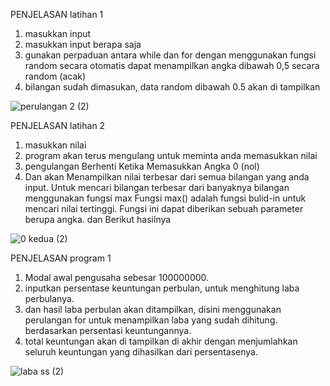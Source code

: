 PENJELASAN latihan 1

1. masukkan input
2. masukkan input berapa saja
3. gunakan perpaduan antara while dan for dengan menggunakan fungsi random secara otomatis dapat menampilkan angka dibawah 0,5 secara    random (acak) 
4. bilangan sudah dimasukan, data random dibawah 0.5 akan di tampilkan

![perulangan 2 (2)](https://user-images.githubusercontent.com/57025005/68455966-2c68b700-022f-11ea-9e77-c471e15a02c2.PNG)

PENJELASAN latihan 2

1. masukkan nilai
2. program akan terus mengulang untuk meminta anda memasukkan nilai
3. pengulangan Berhenti Ketika Memasukkan Angka 0 (nol)
4. Dan akan Menampilkan nilai terbesar dari semua bilangan yang anda input. Untuk mencari bilangan terbesar dari banyaknya bilangan menggunakan fungsi max Fungsi max() adalah fungsi bulid-in untuk mencari nilai tertinggi. Fungsi ini dapat diberikan sebuah parameter berupa angka. dan Berikut hasilnya 

![0 kedua (2)](https://user-images.githubusercontent.com/57025005/68456288-fed03d80-022f-11ea-956a-434d3a654978.PNG)

PENJELASAN program 1

1. Modal awal pengusaha sebesar 100000000.
2. inputkan persentase keuntungan perbulan, untuk menghitung laba perbulanya. 
3. dan hasil laba perbulan akan ditampilkan, disini menggunakan perulangan for untuk menampilkan laba yang sudah dihitung. berdasarkan persentasi keuntungannya.
4. total keuntungan akan di tampilkan di akhir dengan menjumlahkan seluruh keuntungan yang dihasilkan dari persentasenya.

![laba ss (2)](https://user-images.githubusercontent.com/57025005/68456524-95046380-0230-11ea-8649-28da7f892a28.PNG)

